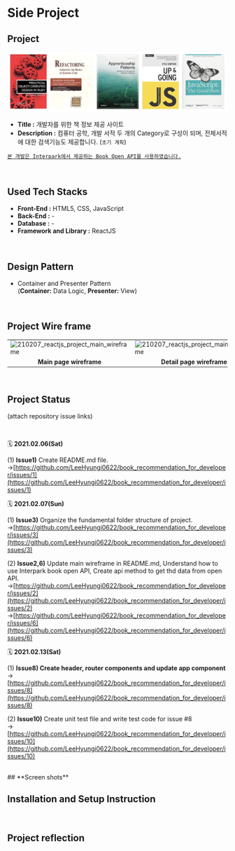 # **Side Project**

## **Project**

<img src="img/readme_img/210213_dev_book_img.jpeg"
      alt="210213_dev_book_img"/>

- **Title :** 개발자를 위한 책 정보 제공 사이트
- **Description :** 컴퓨터 공학, 개발 서적 두 개의 Category로 구성이 되며, 전체서적에 대한 검색기능도 제공합니다. (`초기 계획`)

<ins>`본 개발은 Interpark에서 제공하는 Book Open API를 사용하였습니다.`</ins>

<br/>

## **Used Tech Stacks**

- **Front-End :** HTML5, CSS, JavaScript
- **Back-End :** -
- **Database :** -
- **Framework and Library :** ReactJS

<br/>

## **Design Pattern**

- Container and Presenter Pattern <br/>
  (**Container:** Data Logic, **Presenter:** View)

<br/>

## **Project Wire frame**

<table>
  <tr>
    <td>
      <img src="img/readme_img/210207_reactjs_project_main_wireframe.png"
      alt="210207_reactjs_project_main_wireframe">
    </td>
    <td>
      <img src="img/readme_img/210207_reactjs_project_detail_wireframe.png"
      width=400 height=200 alt="210207_reactjs_project_main_wireframe">
    </td>
  </tr>
  <tr>
    <td align="center"><b>Main page wireframe</b></td>
    <td align="center"><b>Detail page wireframe</b> </td>
  </tr>
</table>

<br/>

## **Project Status**

(attach repository issue links)

<br/>

🗓️ **2021.02.06(Sat)** <br/>

(1) **Issue1)** Create README.md file.
→[https://github.com/LeeHyungi0622/book_recommendation_for_developer/issues/1](https://github.com/LeeHyungi0622/book_recommendation_for_developer/issues/1)<br/>

🗓️ **2021.02.07(Sun)** <br/>

(1) **Issue3)** Organize the fundamental folder structure of project. <br/>
→[https://github.com/LeeHyungi0622/book_recommendation_for_developer/issues/3](https://github.com/LeeHyungi0622/book_recommendation_for_developer/issues/3)
<br/>

(2) **Issue2,6)** Update main wireframe in README.md, Understand how to use Interpark book open API, Create api method to get thd data from open API. <br/>
→[https://github.com/LeeHyungi0622/book_recommendation_for_developer/issues/2](https://github.com/LeeHyungi0622/book_recommendation_for_developer/issues/2)
<br/>
→[https://github.com/LeeHyungi0622/book_recommendation_for_developer/issues/6](https://github.com/LeeHyungi0622/book_recommendation_for_developer/issues/6)
<br/>

🗓️ **2021.02.13(Sat)** <br/>

(1) **Issue8) Create header, router components and update app component** <br/>
→ [https://github.com/LeeHyungi0622/book_recommendation_for_developer/issues/8](https://github.com/LeeHyungi0622/book_recommendation_for_developer/issues/8)

(2) **Issue10)** Create unit test file and write test code for issue #8<br/>
→ [https://github.com/LeeHyungi0622/book_recommendation_for_developer/issues/10](https://github.com/LeeHyungi0622/book_recommendation_for_developer/issues/10)

<br/>
## **Screen shots**

<br/>

## **Installation and Setup Instruction**

<br/>

## **Project reflection**

